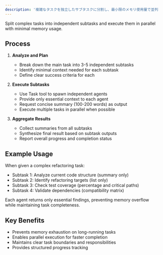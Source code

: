 ```yaml
---
description: '複雑なタスクを独立したサブタスクに分割し、最小限のメモリ使用量で並列実行するオーケストレーターパターン'
---
```


Split complex tasks into independent subtasks and execute them in parallel with minimal memory usage.

## Process

1. **Analyze and Plan**

   - Break down the main task into 3-5 independent subtasks
   - Identify minimal context needed for each subtask
   - Define clear success criteria for each

2. **Execute Subtasks**

   - Use Task tool to spawn independent agents
   - Provide only essential context to each agent
   - Request concise summary (100-200 words) as output
   - Execute multiple tasks in parallel when possible

3. **Aggregate Results**
   - Collect summaries from all subtasks
   - Synthesize final result based on subtask outputs
   - Report overall progress and completion status

## Example Usage

When given a complex refactoring task:

- Subtask 1: Analyze current code structure (summary only)
- Subtask 2: Identify refactoring targets (list only)
- Subtask 3: Check test coverage (percentage and critical paths)
- Subtask 4: Validate dependencies (compatibility matrix)

Each agent returns only essential findings, preventing memory overflow while maintaining task completeness.

## Key Benefits

- Prevents memory exhaustion on long-running tasks
- Enables parallel execution for faster completion
- Maintains clear task boundaries and responsibilities
- Provides structured progress tracking

